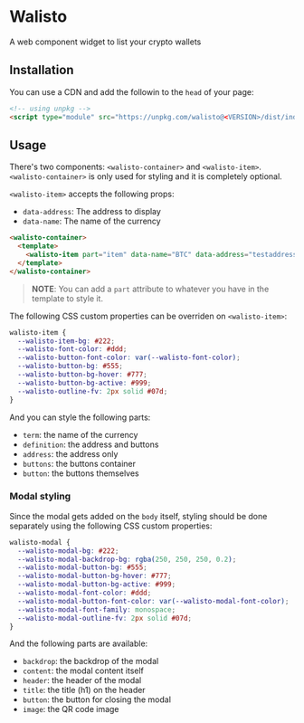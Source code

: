 # Walisto

A web component widget to list your crypto wallets

## Installation

You can use a CDN and add the followin to the `head` of your page:

```html
<!-- using unpkg -->
<script type="module" src="https://unpkg.com/walisto@<VERSION>/dist/index.min.js"></script>
```

## Usage

There's two components: `<walisto-container>` and `<walisto-item>`. `<walisto-container>` is only used for styling and it is completely optional.

`<walisto-item>` accepts the following props:

* `data-address`: The address to display
* `data-name`: The name of the currency

```html
<walisto-container>
  <template>
    <walisto-item part="item" data-name="BTC" data-address="testaddress"></walisto-item>
  </template>
</walisto-container>
```

> **NOTE**: You can add a `part` attribute to whatever you have in the template to style it.

The following CSS custom properties can be overriden on `<walisto-item>`:

```css
walisto-item {
  --walisto-item-bg: #222;
  --walisto-font-color: #ddd;
  --walisto-button-font-color: var(--walisto-font-color);
  --walisto-button-bg: #555;
  --walisto-button-bg-hover: #777;
  --walisto-button-bg-active: #999;
  --walisto-outline-fv: 2px solid #07d;
}
```

And you can style the following parts:

* `term`: the name of the currency
* `definition`: the address and buttons
* `address`: the address only
* `buttons`: the buttons container
* `button`: the buttons themselves

### Modal styling

Since the modal gets added on the `body` itself, styling should be done separately using the following CSS custom properties:

```css
walisto-modal {
  --walisto-modal-bg: #222;
  --walisto-modal-backdrop-bg: rgba(250, 250, 250, 0.2);
  --walisto-modal-button-bg: #555;
  --walisto-modal-button-bg-hover: #777;
  --walisto-modal-button-bg-active: #999;
  --walisto-modal-font-color: #ddd;
  --walisto-modal-button-font-color: var(--walisto-modal-font-color);
  --walisto-modal-font-family: monospace;
  --walisto-modal-outline-fv: 2px solid #07d;
}
```

And the following parts are available:

* `backdrop`: the backdrop of the modal
* `content`: the modal content itself
* `header`: the header of the modal
* `title`: the title (h1) on the header
* `button`: the button for closing the modal
* `image`: the QR code image
